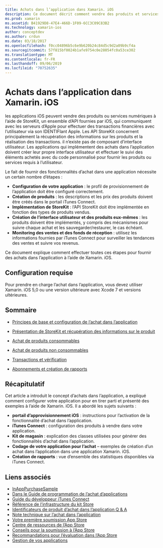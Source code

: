 ```yaml
---
title: Achats dans l’application dans Xamarin. iOS
description: Ce document décrit comment vendre des produits et services numériques à l’aide des API StoreKit. Il contient des liens vers des guides qui traitent de la configuration, des produits consommables, des produits non consommables, des transactions, des abonnements, etc.
ms.prod: xamarin
ms.assetid: B41929D8-47E4-466D-1F09-6CC3C09C83B2
ms.technology: xamarin-ios
author: conceptdev
ms.author: crdun
ms.date: 03/18/2017
ms.openlocfilehash: f0cc04896b5c6e9b620b24c84d5c9d2a09b9cf4a
ms.sourcegitcommit: 57f815bf0024b1afe9754c0e28054fc0a53ce302
ms.translationtype: MT
ms.contentlocale: fr-FR
ms.lasthandoff: 09/06/2019
ms.locfileid: "70752635"
---
```

# <a name="in-app-purchasing-in-xamarinios"></a>Achats dans l’application dans Xamarin. iOS

les applications iOS peuvent vendre des produits ou services numériques à l’aide de StoreKit, un ensemble d’API fournies par iOS, qui communiquent avec les serveurs d’Apple pour effectuer des transactions financières avec l’utilisateur via son IDENTIFIant Apple. Les API StoreKit concernent principalement la récupération des informations sur les produits et la réalisation des transactions. il n’existe pas de composant d’interface utilisateur. Les applications qui implémentent des achats dans l’application doivent créer leur propre interface utilisateur et effectuer le suivi des éléments achetés avec du code personnalisé pour fournir les produits ou services requis à l’utilisateur.

Le fait de fournir des fonctionnalités d’achat dans une application nécessite un certain nombre d’étapes :

- **Configuration de votre application** : le profil de provisionnement de l’application doit être configuré correctement.
- **Création de produits** : les descriptions et les prix des produits doivent être créés dans le portail iTunes Connect.
- **Implémentation de StoreKit** : l’API StoreKit doit être implémentée en fonction des types de produits vendus.
- **Création de l’interface utilisateur et des produits eux-mêmes** : les produits doivent être implémentés, y compris des mécanismes pour suivre chaque achat et les sauvegarder/restaurer, le cas échéant.
- **Monitoring des ventes et des fonds de réception** : utilisez les informations fournies par iTunes Connect pour surveiller les tendances des ventes et suivre vos revenus.

Ce document explique comment effectuer toutes ces étapes pour fournir des achats dans l’application à l’aide de Xamarin. iOS.

## <a name="requirements"></a>Configuration requise

Pour prendre en charge l’achat dans l’application, vous devez utiliser Xamarin. iOS 5,0 ou une version ultérieure avec Xcode 7 et versions ultérieures.

## <a name="contents"></a>Sommaire

- [Principes de base et configuration de l’achat dans l’application](~/ios/platform/in-app-purchasing/in-app-purchase-basics-and-configuration.md)

- [Présentation de StoreKit et récupération des informations sur le produit](~/ios/platform/in-app-purchasing/store-kit-overview-and-retreiving-product-information.md)

- [Achat de produits consommables](~/ios/platform/in-app-purchasing/purchasing-consumable-products.md)

- [Achat de produits non consommables](~/ios/platform/in-app-purchasing/purchasing-non-consumable-products.md)

- [Transactions et vérification](~/ios/platform/in-app-purchasing/transactions-and-verification.md)

- [Abonnements et création de rapports](~/ios/platform/in-app-purchasing/subscriptions-and-reporting.md)

## <a name="summary"></a>Récapitulatif

Cet article a introduit le concept d’achats dans l’application, a expliqué comment configurer votre application pour en tirer parti et présenté des exemples à l’aide de Xamarin. iOS. Il a abordé les sujets suivants :

- **portail d’approvisionnement iOS** : instructions pour l’activation de la fonctionnalité d’achat dans l’application.
- **iTunes Connect** : configuration des produits à vendre dans votre application.
- **Kit de magasin** : explication des classes utilisées pour générer des fonctionnalités d’achat dans l’application.
- **Codage de votre application pour l’achat** – exemples de création d’un achat dans l’application dans une application Xamarin. iOS.
- **Création de rapports** : vue d’ensemble des statistiques disponibles via iTunes Connect.

## <a name="related-links"></a>Liens associés

- [InAppPurchaseSample](https://docs.microsoft.com/samples/xamarin/ios-samples/storekit/)
- [Dans le Guide de programmation de l’achat d’applications](https://developer.apple.com/library/ios/documentation/NetworkingInternet/Conceptual/StoreKitGuide/Introduction.html)
- [Guide du développeur iTunes Connect](https://developer.apple.com/library/ios/documentation/LanguagesUtilities/Conceptual/iTunesConnect_Guide/iTunesConnect_Guide.pdf)
- [Référence de l’infrastructure du kit Store](https://developer.apple.com/library/ios/documentation/StoreKit/Reference/StoreKit_Collection/StoreKit_Collection.pdf)
- [Identificateurs de produit d’achat dans l’application Q & A](https://developer.apple.com/library/ios/#qa/qa1329/_index.html)
- [Note technique sur l’achat dans l’application](https://developer.apple.com/library/ios/#technotes/tn2259/_index.html)
- [Votre première soumission App Store](https://developer.apple.com/library/ios/documentation/IDEs/Conceptual/AppDistributionGuide/Introduction/Introduction.html)
- [Centre de ressources de l’App Store](https://developer.apple.com/appstore/index.html)
- [Conseils pour la soumission à l’App Store](https://developer.apple.com/appstore/resources/submission/tips.html)
- [Recommandations pour l’évaluation dans l’App Store](https://developer.apple.com/appstore/resources/approval/guidelines.html)
- [Gestion de vos applications](https://developer.apple.com/appstore/resources/managing/index.html)
